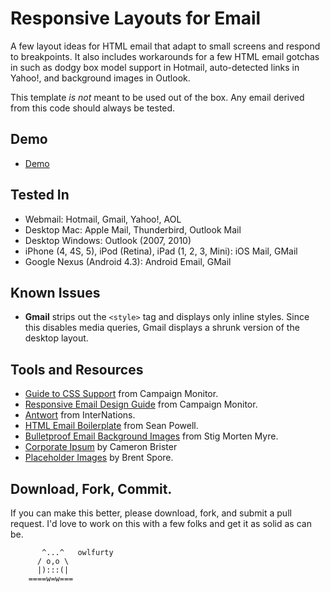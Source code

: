 # Responsive Layouts for Email

A few layout ideas for HTML email that adapt to small screens and respond to breakpoints. It also includes workarounds for a few HTML email gotchas in such as dodgy box model support in Hotmail, auto-detected links in Yahoo!, and background images in Outlook.

This template *is not* meant to be used out of the box. Any email derived from this code should always be tested.

## Demo
* [Demo](http://playground.travelbird.info/GitHub/Responsive-Email/)

## Tested In
* Webmail: Hotmail, Gmail, Yahoo!, AOL
* Desktop Mac: Apple Mail, Thunderbird, Outlook Mail
* Desktop Windows: Outlook (2007, 2010)
* iPhone (4, 4S, 5), iPod (Retina), iPad (1, 2, 3, Mini): iOS Mail, GMail
* Google Nexus (Android 4.3): Android Email, GMail

## Known Issues
* **Gmail** strips out the `<style>` tag and displays only inline styles. Since this disables media queries, Gmail displays a shrunk version of the desktop layout.

## Tools and Resources
* [Guide to CSS Support](http://www.campaignmonitor.com/css) from Campaign Monitor.
* [Responsive Email Design Guide](www.campaignmonitor.com/guides/mobile/) from Campaign Monitor.
* [Antwort](https://github.com/InterNations/antwort) from InterNations.
* [HTML Email Boilerplate](http://htmlemailboilerplate.com/) from Sean Powell.
* [Bulletproof Email Background Images](http://emailbg.net/) from Stig Morten Myre.
* [Corporate Ipsum](http://cipsum.com/) by Cameron Brister
* [Placeholder Images](http://placehold.it/) by Brent Spore.

## Download, Fork, Commit.
If you can make this better, please download, fork, and submit a pull request. I'd love to work on this with a few folks and get it as solid as can be.


           ^...^   owlfurty
          / o,o \
          |):::(|
        ====w=w===
